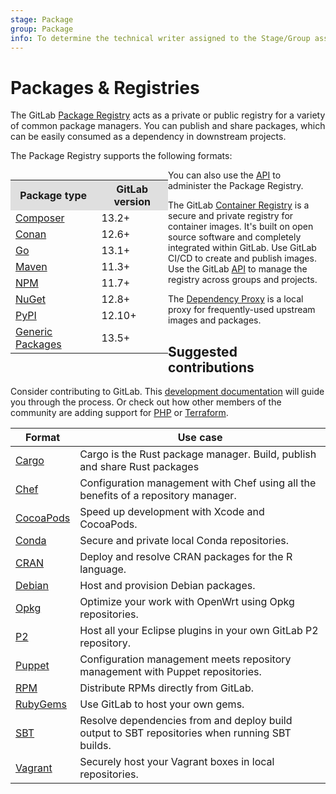 ```yaml
---
stage: Package
group: Package
info: To determine the technical writer assigned to the Stage/Group associated with this page, see https://about.gitlab.com/handbook/engineering/ux/technical-writing/#designated-technical-writers
---
```


# Packages & Registries

The GitLab [Package Registry](package_registry/index.md) acts as a private or public registry
for a variety of common package managers. You can publish and share
packages, which can be easily consumed as a dependency in downstream projects.

The Package Registry supports the following formats:

<div class="row">
<div class="col-md-9">
<table align="left" style="width:50%">
<tr style="background:#dfdfdf"><th>Package type</th><th>GitLab version</th></tr>
<tr><td><a href="https://docs.gitlab.com/ee/user/packages/composer_repository/index.html">Composer</a></td><td>13.2+</td></tr>
<tr><td><a href="https://docs.gitlab.com/ee/user/packages/conan_repository/index.html">Conan</a></td><td>12.6+</td></tr>
<tr><td><a href="https://docs.gitlab.com/ee/user/packages/go_proxy/index.html">Go</a></td><td>13.1+</td></tr>
<tr><td><a href="https://docs.gitlab.com/ee/user/packages/maven_repository/index.html">Maven</a></td><td>11.3+</td></tr>
<tr><td><a href="https://docs.gitlab.com/ee/user/packages/npm_registry/index.html">NPM</a></td><td>11.7+</td></tr>
<tr><td><a href="https://docs.gitlab.com/ee/user/packages/nuget_repository/index.html">NuGet</a></td><td>12.8+</td></tr>
<tr><td><a href="https://docs.gitlab.com/ee/user/packages/pypi_repository/index.html">PyPI</a></td><td>12.10+</td></tr>
<tr><td><a href="https://docs.gitlab.com/ee/user/packages/generic_packages/index.html">Generic Packages</a></td><td>13.5+</td></tr>
</table>
</div>
</div>

You can also use the [API](../../api/packages.md) to administer the Package Registry.

The GitLab [Container Registry](container_registry/index.md) is a secure and private registry for container images.
It's built on open source software and completely integrated within GitLab.
Use GitLab CI/CD to create and publish images. Use the GitLab [API](../../api/container_registry.md) to
manage the registry across groups and projects.

The [Dependency Proxy](dependency_proxy/index.md) is a local proxy for frequently-used upstream images and packages.

## Suggested contributions

Consider contributing to GitLab. This [development documentation](../../development/packages.md) will
guide you through the process. Or check out how other members of the community
are adding support for [PHP](https://gitlab.com/gitlab-org/gitlab/-/merge_requests/17417) or [Terraform](https://gitlab.com/gitlab-org/gitlab/-/merge_requests/18834).

| Format | Use case |
| ------ | ------ |
| [Cargo](https://gitlab.com/gitlab-org/gitlab/-/issues/33060) | Cargo is the Rust package manager. Build, publish and share Rust packages  |
| [Chef](https://gitlab.com/gitlab-org/gitlab/-/issues/36889) | Configuration management with Chef using all the benefits of a repository manager. |
| [CocoaPods](https://gitlab.com/gitlab-org/gitlab/-/issues/36890) | Speed up development with Xcode and CocoaPods. |
| [Conda](https://gitlab.com/gitlab-org/gitlab/-/issues/36891) | Secure and private local Conda repositories. |
| [CRAN](https://gitlab.com/gitlab-org/gitlab/-/issues/36892) | Deploy and resolve CRAN packages for the R language. |
| [Debian](https://gitlab.com/gitlab-org/gitlab/-/issues/5835) | Host and provision Debian packages. |
| [Opkg](https://gitlab.com/gitlab-org/gitlab/-/issues/36894) | Optimize your work with OpenWrt using Opkg repositories. |
| [P2](https://gitlab.com/gitlab-org/gitlab/-/issues/36895) | Host all your Eclipse plugins in your own GitLab P2 repository. |
| [Puppet](https://gitlab.com/gitlab-org/gitlab/-/issues/36897) | Configuration management meets repository management with Puppet repositories. |
| [RPM](https://gitlab.com/gitlab-org/gitlab/-/issues/5932) | Distribute RPMs directly from GitLab. |
| [RubyGems](https://gitlab.com/gitlab-org/gitlab/-/issues/803) | Use GitLab to host your own gems. |
| [SBT](https://gitlab.com/gitlab-org/gitlab/-/issues/36898) | Resolve dependencies from and deploy build output to SBT repositories when running SBT builds. |
| [Vagrant](https://gitlab.com/gitlab-org/gitlab/-/issues/36899) | Securely host your Vagrant boxes in local repositories. |
